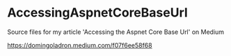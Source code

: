 # AccessingAspnetCoreBaseUrl

Source files for my article 'Accessing the Aspnet Core Base Url' on Medium

https://domingoladron.medium.com/f07f6ee58f68

